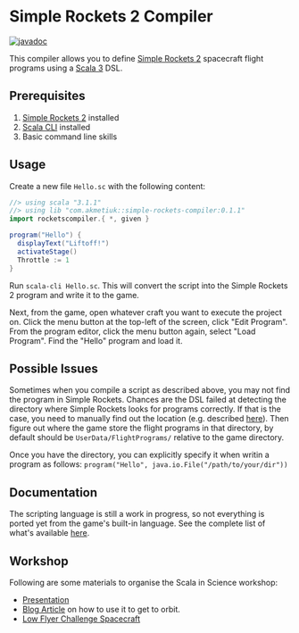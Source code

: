 # Simple Rockets 2 Compiler
[![javadoc](https://javadoc.io/badge2/com.akmetiuk/simple-rockets-compiler_3/javadoc.svg)](https://javadoc.io/doc/com.akmetiuk/simple-rockets-compiler_3/latest/rocketscompiler.html)

This compiler allows you to define [Simple Rockets 2](https://www.simplerockets.com/) spacecraft flight programs using a [Scala 3](https://www.scala-lang.org/) DSL.

## Prerequisites
1. [Simple Rockets 2](https://www.simplerockets.com/) installed
2. [Scala CLI](https://scala-cli.virtuslab.org/) installed
3. Basic command line skills

## Usage
Create a new file `Hello.sc` with the following content:

```scala
//> using scala "3.1.1"
//> using lib "com.akmetiuk::simple-rockets-compiler:0.1.1"
import rocketscompiler.{ *, given }

program("Hello") {
  displayText("Liftoff!")
  activateStage()
  Throttle := 1
}
```

Run `scala-cli Hello.sc`. This will convert the script into the Simple Rockets 2 program and write it to the game.

Next, from the game, open whatever craft you want to execute the project on. Click the menu button at the top-left of the screen, click "Edit Program". From the program editor, click the menu button again, select "Load Program". Find the "Hello" program and load it.

## Possible Issues
Sometimes when you compile a script as described above, you may not find the program in Simple Rockets. Chances are the DSL failed at detecting the directory where Simple Rockets looks for programs correctly. If that is the case, you need to manually find out the location (e.g. described [here](https://steamcommunity.com/app/870200/discussions/0/1750106661716039638/)). Then figure out where the game store the flight programs in that directory, by default should be `UserData/FlightPrograms/` relative to the game directory.

Once you have the directory, you can explicitly specify it when writin a program as follows: `program("Hello", java.io.File("/path/to/your/dir"))`

## Documentation
The scripting language is still a work in progress, so not everything is ported yet from the game's built-in language. See the complete list of what's available [here](https://javadoc.io/doc/com.akmetiuk/simple-rockets-compiler_3/latest/rocketscompiler.html).

## Workshop
Following are some materials to organise the Scala in Science workshop:

- [Presentation](https://docs.google.com/presentation/d/1tDTqdbgliSJ_D4Vg3D10M-wf3HoTTkweLljl1eEbjNI/edit?usp=sharing)
- [Blog Article](https://akmetiuk.com/posts/2022-02-19-launching-rockets.html) on how to use it to get to orbit.
- [Low Flyer Challenge Spacecraft](https://www.simplerockets.com/c/D6U5n9/SC-Low-Flyer-Challenge)
